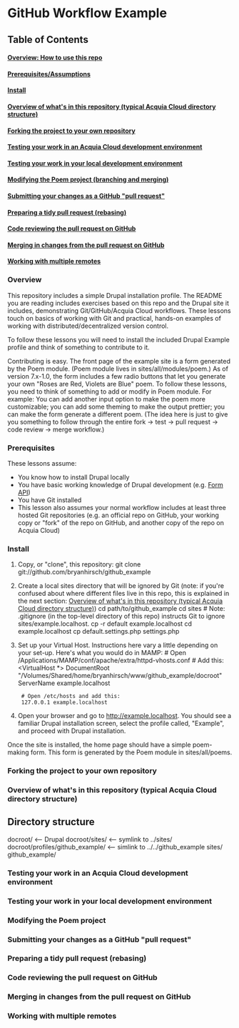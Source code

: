 # GitHub Workflow Example 

## Table of Contents

#### <a href="#overview">Overview: How to use this repo</a>
#### <a href="#prerequisites">Prerequisites/Assumptions</a>
#### <a href="#install">Install</a>
#### <a href="#directory-structure">Overview of what's in this repository (typical Acquia Cloud directory structure)</a>
#### <a href="#forking">Forking the project to your own repository</a>
#### <a href="#acquia-cloud-dev">Testing your work in an Acquia Cloud development environment</a>
#### <a href="#local-dev">Testing your work in your local development environment</a>
#### <a href="#branching">Modifying the Poem project (branching and merging)</a>
#### <a href="#pull-request">Submitting your changes as a GitHub "pull request"</a>
#### <a href="#rebasing">Preparing a tidy pull request (rebasing)</a>
#### <a href="#code-review">Code reviewing the pull request on GitHub</a>
#### <a href="#merging">Merging in changes from the pull request on GitHub</a>
#### <a href="#remotes">Working with multiple remotes</a>


### <a id="overview" name="overview">Overview</a>

This repository includes a simple Drupal installation profile. The README you are reading includes exercises based on this repo and the Drupal site it includes, demonstrating Git/GitHub/Acquia Cloud workflows. These lessons touch on basics of working with Git and practical, hands-on examples of working with distributed/decentralized version control.

To follow these lessons you will need to install the included Drupal Example profile and think of something to contribute to it.

Contributing is easy. The front page of the example site is a form generated by the Poem module. (Poem module lives in sites/all/modules/poem.) As of version 7.x-1.0, the form includes a few radio buttons that let you generate your own "Roses are Red, Violets are Blue" poem. To follow these lessons, you need to think of something to add or modify in Poem module. For example: You can add another input option to make the poem more customizable; you can add some theming to make the output prettier; you can make the form generate a different poem. (The idea here is just to give you something to follow through the entire fork -> test -> pull request -> code review -> merge workflow.)


### <a id="prerequisites" name="prerequisites">Prerequisites</a>

These lessons assume:
* You know how to install Drupal locally
* You have basic working knowledge of Drupal development (e.g. [Form API](http://api.drupal.org/api/drupal/developer%21topics%21forms_api_reference.html/7))
* You have Git installed
* This lesson also assumes your normal workflow includes at least three hosted Git repositories (e.g. an official repo on GitHub, your working copy or "fork" of the repo on GitHub, and another copy of the repo on Acquia Cloud)


### <a id="install" name="install">Install</a>

1. Copy, or "clone", this repository:
        git clone git://github.com/bryanhirsch/github_example
1. Create a local sites directory that will be ignored by Git (note: if you're confused about where different files live in this repo, this is explained in the next section: <a href="#directory-structure">Overview of what's in this repository (typical Acquia Cloud directory structure)</a>)
        cd path/to/github_example
        cd sites
        # Note: .gitignore (in the top-level directory of this repo) instructs Git to ignore sites/example.localhost.
        cp -r default example.localhost
        cd example.localhost
        cp default.settings.php settings.php
1. Set up your Virtual Host. Instructions here vary a little depending on your set-up. Here's what you would do in MAMP:
        # Open /Applications/MAMP/conf/apache/extra/httpd-vhosts.conf
        # Add this:
        <VirtualHost *>
          DocumentRoot "/Volumes/Shared/home/bryanhirsch/www/github_example/docroot"
          ServerName example.localhost
        </VirtualHost>

        # Open /etc/hosts and add this:
        127.0.0.1 example.localhost
1. Open your browser and go to http://example.localhost. You should see a familiar Drupal installation screen, select the profile called, "Example", and proceed with Drupal installation.

Once the site is installed, the home page should have a simple poem-making form. This form is generated by the Poem module in sites/all/poems.


### <a id="forking" name="forking">Forking the project to your own repository</a>


### <a id="directory-structure" name="directory-structure">Overview of what's in this repository (typical Acquia Cloud directory structure)</a>

Directory structure
-------------------

  docroot/                          <-- Drupal
  docroot/sites/                    <-- symlink to ../sites/
  docroot/profiles/github_example/  <-- simlink to ../../github_example
  sites/
  github_example/


### <a id="acquia-cloud-dev" name="acquia-cloud-dev">Testing your work in an Acquia Cloud development environment</a>
### <a id="local-dev" name="local-dev">Testing your work in your local development environment</a>
### <a id="branching" name="branching">Modifying the Poem project</a>
### <a id="pull-request" name="pull-request">Submitting your changes as a GitHub "pull request"</a>
### <a id="rebasing" name="rebasing">Preparing a tidy pull request (rebasing)</a>
### <a id="code-review" name="code-review">Code reviewing the pull request on GitHub</a>
### <a id="merging" name="merging">Merging in changes from the pull request on GitHub</a>
### <a id="remotes" name="remotes">Working with multiple remotes</a>
